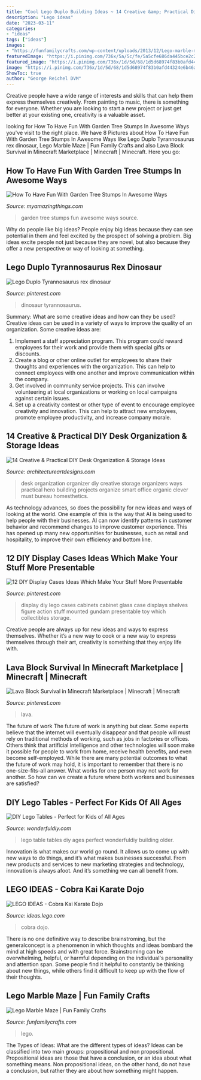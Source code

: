 ```yaml
---
title: "Cool Lego Duplo Building Ideas ~ 14 Creative &amp; Practical Diy Desk Organization &amp; Storage Ideas"
description: "Lego ideas"
date: "2023-03-11"
categories:
- "ideas"
tags: ["ideas"]
images:
- "https://funfamilycrafts.com/wp-content/uploads/2013/12/Lego-marble-maze.jpg"
featuredImage: "https://i.pinimg.com/736x/5a/5c/fe/5a5cfe686da445bce2c286dae1cd795a.jpg"
featured_image: "https://i.pinimg.com/736x/1d/5d/68/1d5d68974f83b0afd44324e6b46ac236.jpg"
image: "https://i.pinimg.com/736x/1d/5d/68/1d5d68974f83b0afd44324e6b46ac236.jpg"
ShowToc: true
author: "George Reichel DVM"
---
```



Creative people have a wide range of interests and skills that can help them express themselves creatively. From painting to music, there is something for everyone. Whether you are looking to start a new project or just get better at your existing one, creativity is a valuable asset.

	

		
looking for How To Have Fun With Garden Tree Stumps In Awesome Ways you've visit to the right place. We have 8 Pictures about How To Have Fun With Garden Tree Stumps In Awesome Ways like Lego Duplo Tyrannosaurus rex dinosaur, Lego Marble Maze | Fun Family Crafts and also Lava Block Survival in Minecraft Marketplace | Minecraft | Minecraft. Here you go:
		
    
## How To Have Fun With Garden Tree Stumps In Awesome Ways

<img loading=lazy src="http://myamazingthings.com/wp-content/uploads/2017/03/0bd65d7ade9bdbb63b78112421c29b28-683x1024.jpg" onerror="this.onerror=null;this.src='https://tse2.mm.bing.net/th?id=OIP.LtjjZwDwJ2mOy0GumqvumAHaLG&amp;pid=15.1';" alt="How To Have Fun With Garden Tree Stumps In Awesome Ways">

_Source: myamazingthings.com_

>garden tree stumps fun awesome ways source. 

	

Why do people like big ideas?
People enjoy big ideas because they can see potential in them and feel excited by the prospect of solving a problem. Big ideas excite people not just because they are novel, but also because they offer a new perspective or way of looking at something.

    
## Lego Duplo Tyrannosaurus Rex Dinosaur

<img loading=lazy src="https://i.pinimg.com/736x/5a/5c/fe/5a5cfe686da445bce2c286dae1cd795a.jpg" onerror="this.onerror=null;this.src='https://tse3.mm.bing.net/th?id=OIP.4AgTpnkMryoiLM-6pFYVPwHaHa&amp;pid=15.1';" alt="Lego Duplo Tyrannosaurus rex dinosaur">

_Source: pinterest.com_

>dinosaur tyrannosaurus. 

	

Summary: What are some creative ideas and how can they be used?
Creative ideas can be used in a variety of ways to improve the quality of an organization. Some creative ideas are:
1. Implement a staff appreciation program. This program could reward employees for their work and provide them with special gifts or discounts.
2. Create a blog or other online outlet for employees to share their thoughts and experiences with the organization. This can help to connect employees with one another and improve communication within the company.
3. Get involved in community service projects. This can involve volunteering at local organizations or working on local campaigns against certain issues.
4. Set up a creativity contest or other type of event to encourage employee creativity and innovation. This can help to attract new employees, promote employee productivity, and increase company morale.

    
## 14 Creative &amp; Practical DIY Desk Organization &amp; Storage Ideas

<img loading=lazy src="http://www.architectureartdesigns.com/wp-content/uploads/2015/03/14-Creative-Practical-DIY-Desk-Organization-Storage-Ideas-6-630x630.jpg" onerror="this.onerror=null;this.src='https://tse4.mm.bing.net/th?id=OIP.vpkVvaixiBboIre-G_0CFQHaHa&amp;pid=15.1';" alt="14 Creative &amp; Practical DIY Desk Organization &amp; Storage Ideas">

_Source: architectureartdesigns.com_

>desk organization organizer diy creative storage organizers ways practical hero building projects organize smart office organic clever must bureau homesthetics. 

	

As technology advances, so does the possibility for new ideas and ways of looking at the world. One example of this is the way that AI is being used to help people with their businesses. AI can now identify patterns in customer behavior and recommend changes to improve customer experience. This has opened up many new opportunities for businesses, such as retail and hospitality, to improve their own efficiency and bottom line.

    
## 12 DIY Display Cases Ideas Which Make Your Stuff More Presentable

<img loading=lazy src="https://i.pinimg.com/originals/a4/ec/48/a4ec4856ce60223d2a63a0265548f500.jpg" onerror="this.onerror=null;this.src='https://tse1.mm.bing.net/th?id=OIP.7cK81u-CjF-RVdN6f5YJYgHaJ4&amp;pid=15.1';" alt="12 DIY Display Cases Ideas Which Make Your Stuff More Presentable">

_Source: pinterest.com_

>display diy lego cases cabinets cabinet glass case displays shelves figure action stuff mounted gundam presentable toy which collectibles storage. 

	

Creative people are always up for new ideas and ways to express themselves. Whether it’s a new way to cook or a new way to express themselves through their art, creativity is something that they enjoy life with.

    
## Lava Block Survival In Minecraft Marketplace | Minecraft | Minecraft

<img loading=lazy src="https://i.pinimg.com/736x/1d/5d/68/1d5d68974f83b0afd44324e6b46ac236.jpg" onerror="this.onerror=null;this.src='https://tse1.mm.bing.net/th?id=OIP.Xc3kBBeBVPMBvdota7TrYwHaEK&amp;pid=15.1';" alt="Lava Block Survival in Minecraft Marketplace | Minecraft | Minecraft">

_Source: pinterest.com_

>lava. 

	

The future of work
The future of work is anything but clear. Some experts believe that the internet will eventually disappear and that people will must rely on traditional methods of working, such as jobs in factories or offices. Others think that artificial intelligence and other technologies will soon make it possible for people to work from home, receive health benefits, and even become self-employed. While there are many potential outcomes to what the future of work may hold, it is important to remember that there is no one-size-fits-all answer. What works for one person may not work for another. So how can we create a future where both workers and businesses are satisfied?

    
## DIY Lego Tables - Perfect For Kids Of All Ages

<img loading=lazy src="http://cdn.wonderfuldiy.com/wp-content/uploads/2014/07/lego-table-6.jpg" onerror="this.onerror=null;this.src='https://tse1.mm.bing.net/th?id=OIP.gZa2-qVWRYIC6q63OZ25bwHaFj&amp;pid=15.1';" alt="DIY Lego Tables - Perfect for Kids of All Ages">

_Source: wonderfuldiy.com_

>lego table tables diy ages perfect wonderfuldiy building older. 

	

Innovation is what makes our world go round. It allows us to come up with new ways to do things, and it’s what makes businesses successful. From new products and services to new marketing strategies and technology, innovation is always afoot. And it’s something we can all benefit from.

    
## LEGO IDEAS - Cobra Kai Karate Dojo

<img loading=lazy src="https://ideascdn.lego.com/media/generate/entity/lego_ci/project/d1198335-b84e-493d-a45f-5fe38de82fab/2/resize:1600:900/legacy" onerror="this.onerror=null;this.src='https://tse2.mm.bing.net/th?id=OIP.hhyTsaZD7kRslZtcYCwmrQHaFj&amp;pid=15.1';" alt="LEGO IDEAS - Cobra Kai Karate Dojo">

_Source: ideas.lego.com_

>cobra dojo. 

	

There is no one definitive way to describe brainstroming, but the generalconcept is a phenomenon in which thoughts and ideas bombard the mind at high speeds and with great force. Brainstroming can be overwhelming, helpful, or harmful depending on the individual's personality and attention span. Some people find it helpful to constantly be thinking about new things, while others find it difficult to keep up with the flow of their thoughts.

    
## Lego Marble Maze | Fun Family Crafts

<img loading=lazy src="https://funfamilycrafts.com/wp-content/uploads/2013/12/Lego-marble-maze.jpg" onerror="this.onerror=null;this.src='https://tse3.mm.bing.net/th?id=OIP.or3OZYQwtMNkl0BrLRl-HQHaKL&amp;pid=15.1';" alt="Lego Marble Maze | Fun Family Crafts">

_Source: funfamilycrafts.com_

>lego. 

	

The Types of Ideas: What are the different types of ideas?
Ideas can be classified into two main groups: propositional and non propositional. Propositional ideas are those that have a conclusion, or an idea about what something means. Non propositional ideas, on the other hand, do not have a conclusion, but rather they are about how something might happen.

